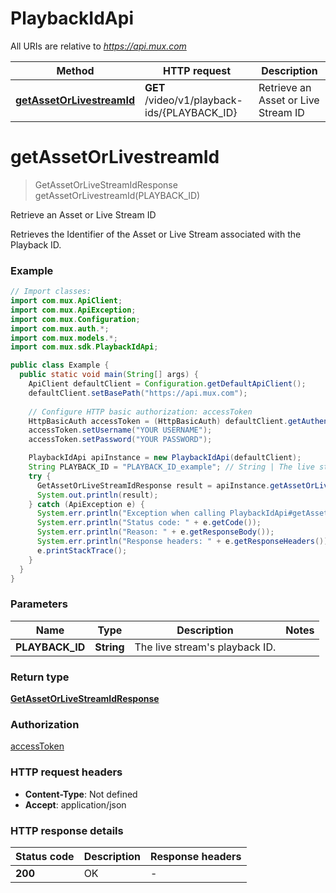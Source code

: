 # PlaybackIdApi

All URIs are relative to *https://api.mux.com*

Method | HTTP request | Description
------------- | ------------- | -------------
[**getAssetOrLivestreamId**](PlaybackIdApi.md#getAssetOrLivestreamId) | **GET** /video/v1/playback-ids/{PLAYBACK_ID} | Retrieve an Asset or Live Stream ID


<a name="getAssetOrLivestreamId"></a>
# **getAssetOrLivestreamId**
> GetAssetOrLiveStreamIdResponse getAssetOrLivestreamId(PLAYBACK_ID)

Retrieve an Asset or Live Stream ID

Retrieves the Identifier of the Asset or Live Stream associated with the Playback ID. 

### Example
```java
// Import classes:
import com.mux.ApiClient;
import com.mux.ApiException;
import com.mux.Configuration;
import com.mux.auth.*;
import com.mux.models.*;
import com.mux.sdk.PlaybackIdApi;

public class Example {
  public static void main(String[] args) {
    ApiClient defaultClient = Configuration.getDefaultApiClient();
    defaultClient.setBasePath("https://api.mux.com");
    
    // Configure HTTP basic authorization: accessToken
    HttpBasicAuth accessToken = (HttpBasicAuth) defaultClient.getAuthentication("accessToken");
    accessToken.setUsername("YOUR USERNAME");
    accessToken.setPassword("YOUR PASSWORD");

    PlaybackIdApi apiInstance = new PlaybackIdApi(defaultClient);
    String PLAYBACK_ID = "PLAYBACK_ID_example"; // String | The live stream's playback ID.
    try {
      GetAssetOrLiveStreamIdResponse result = apiInstance.getAssetOrLivestreamId(PLAYBACK_ID);
      System.out.println(result);
    } catch (ApiException e) {
      System.err.println("Exception when calling PlaybackIdApi#getAssetOrLivestreamId");
      System.err.println("Status code: " + e.getCode());
      System.err.println("Reason: " + e.getResponseBody());
      System.err.println("Response headers: " + e.getResponseHeaders());
      e.printStackTrace();
    }
  }
}
```

### Parameters

Name | Type | Description  | Notes
------------- | ------------- | ------------- | -------------
 **PLAYBACK_ID** | **String**| The live stream&#39;s playback ID. |

### Return type

[**GetAssetOrLiveStreamIdResponse**](GetAssetOrLiveStreamIdResponse.md)

### Authorization

[accessToken](../README.md#accessToken)

### HTTP request headers

 - **Content-Type**: Not defined
 - **Accept**: application/json

### HTTP response details
| Status code | Description | Response headers |
|-------------|-------------|------------------|
**200** | OK |  -  |

